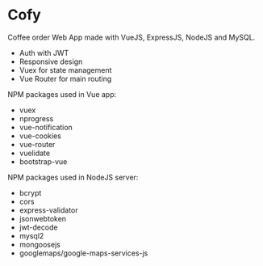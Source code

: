 # Cofy
Coffee order Web App made with VueJS, ExpressJS, NodeJS and MySQL.

* Auth with JWT
* Responsive design
* Vuex for state management
* Vue Router for main routing

NPM packages used in Vue app:
* vuex
* nprogress
* vue-notification
* vue-cookies
* vue-router
* vuelidate
* bootstrap-vue

NPM packages used in NodeJS server:
* bcrypt
* cors
* express-validator
* jsonwebtoken
* jwt-decode
* mysql2
* mongoosejs
* googlemaps/google-maps-services-js
